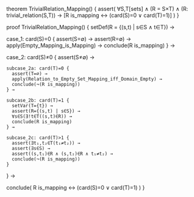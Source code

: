 theorem TrivialRelation_Mapping() {
  assert(
    ∀S,T[sets] ∧ (R = S×T) ∧ (R: trivial_relation(S,T)) →
    [R is_mapping ↔ (card(S)=0 ∨ card(T)=1)]
  )
}

proof TrivialRelation_Mapping() {
  setDef(R = {(s,t) | s∈S ∧ t∈T}) →
  
  case_1: card(S)=0 {
    assert(S=∅) →
    assert(R=∅) →
    apply(Empty_Mapping_is_Mapping) →
    conclude(R is_mapping)
  } →

  case_2: card(S)≠0 {
    assert(S≠∅) →
    
    subcase_2a: card(T)=0 {
      assert(T=∅) →
      apply(Relation_to_Empty_Set_Mapping_iff_Domain_Empty) →
      conclude(¬(R is_mapping))
    } →
    
    subcase_2b: card(T)=1 {
      setVar(T={t}) →
      assert(R={(s,t) | s∈S}) →
      ∀s∈S(∃!t∈T((s,t)∈R)) →
      conclude(R is_mapping)
    } →
    
    subcase_2c: card(T)>1 {
      assert(∃t₁,t₂∈T(t₁≠t₂)) →
      assert(∃s∈S) →
      assert((s,t₁)∈R ∧ (s,t₂)∈R ∧ t₁≠t₂) →
      conclude(¬(R is_mapping))
    }
  } →
  
  conclude(
    R is_mapping ↔ (card(S)=0 ∨ card(T)=1)
  )
}